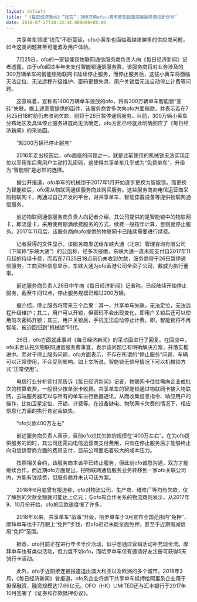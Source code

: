 ```yaml
---
layout: default
title: "《每日经济新闻》“钱荒”：300万辆ofo小黄车智能锁面临被服务商掐断信号"
date: 2018-07-27T10:10:44.000000+08:00
---
```


　　共享单车领域“钱荒”不断蔓延，ofo小黄车也面临着越来越多的供应商问题，如今这类问题甚至可能波及用户体验。

　　7月25日，ofo的一家智能锁物联网通信服务商负责人向《每日经济新闻》记者透露，由于ofo超过半年未支付智能锁通信服务费，该服务商将对业务涉及的300万辆单车的智能锁物联网卡陆续停止服务，而停止服务后，这些小黄车将面临无法定位、无法远程升级维护、密码更替失灵、用户关锁后无法自动停止计费等问题。

　　这意味着，宣称有1400万辆单车投放的ofo，将有300万辆单车智能锁“变砖”失联。据上述高管提供的函件，该服务商曾多次向ofo方面催款，并表示若在7月25日18时前仍未收到欠款，则将于26日暂停通信服务。目前，300万辆小黄车分布地区及具体停止服务进度尚无法确定，ofo方面已经就此明确回应了《每日经济新闻》的采访函。

　　“超200万辆已停止服务”

　　2016年走出校园后，ofo面临的问题之一，就是此前使用的机械锁无法实现定位以至用车后需用户主动打乱密码，这使得共享单车几乎成为“免费单车”，升级为“智能锁”是必然的选择。

　　据公开报道，ofo单车的机械锁于2017年1月开始逐步更换为智能锁。而更换为智能锁后，ofo需从物联网通信服务商处购买服务。这些服务商向电信运营商采购物联网卡，再通过自己开发的平台，对共享单车、智能穿戴设备等提供物联网通信服务。

　　前述物联网通信服务商负责人向记者介绍，其公司提供的是智能锁中的物联网卡，即流量卡，采用使用期满续费服务的方式，续费一般按年计算，否则就停止服务。2017年11月后，该服务商向ofo提供的物联网卡已陆续需要进行续费。

　　记者获得的文件显示，该服务商发送给东峡大通（北京）管理咨询有限公司（下简称“东峡大通”）的公函称，经多次催缴，东峡大通一直未能支付自2017年11月起的待续卡费，而若在7月25日18点前仍未收到欠款，服务商将于26日暂停通信服务。工商资料信息显示，东峡大通为ofo香港公司全资子公司，戴威为执行董事。

　　前述服务商负责人26日中午向《每日经济新闻》记者称，已经陆续开始停止服务，截至午间12点，停止服务规模已超过200万辆。

　　据介绍，停止服务将带来三个后果：其一，共享单车失联，无法定位，无法远程升级维护；其二，用户可以开锁，但密码不会出现变化，即用户关锁后还可以使用前次密码开锁；其三，用户关锁后，手机无法自动停止计费。即，智能锁将不再智能，被迫回归到“机械锁”时代。

　　26日，ofo方面就此事对《每日经济新闻》的采访函进行了回复。在回应中，ofo未否认拖欠物联网通信服务费事宜，表示该问题已有明确解决方案，并落实推进中。而对于停止服务问题，ofo方面表示，不存在所谓的“停止服务”问题，车辆可以正常使用，不会受到影响。如上文所说，智能锁无信号情况下可以机械锁方式“正常使用”。

　　电信行业分析师付亮告诉《每日经济新闻》记者，物联网卡往往需向企业成批次的核算收费，一般很少按单张卡收费。共享单车的智能锁通过物联网卡接入物联网，云端服务器可以与所有的单车进行数据通讯，从而收集信息指令、响应用户的操作，比如卫星定位、开锁、计费等。在设备缺电、物联网卡欠费的情况下，相应信息化方面的执行肯定会缺失。

　　“ofo欠款400万左右”

　　前述服务商负责人表示，目前ofo对其欠款的规模在“400万左右”。在为ofo提供服务的同时，其公司还需向电信运营商支付费用，只有在停止服务后才能够终止向电信运营商方面的费用支付，目前公司面临着较大的成本压力。

　　按照相关合约，该服务商本该早已终止服务，但此前ofo诚恳沟通，双方才能继续合作。而近期ofo方面提出，把物联网通信服务业务转移到一家ofo关联公司内，方能有钱续费，但服务商并未认可该方案。

　　2018年6月底曾有报道称，ofo对物流公司、生产商、维修厂等均有欠款，仅了解到的欠款金额就可能达上亿元；与ofo有合作关系的物流商则表示，从2017年9、10月份开始，ofo的回款速度慢了许多。

　　2018年以来，共享单车“战事”升级，哈罗单车于3月宣布全国范围内“免押”，摩拜单车也于7月跟上“免押”步伐，但ofo迟迟未能全面免押，甚至于近期缩减信用“免押”范围。

　　据悉，ofo目前正在进行年卡半价活动，似乎想通过营销活动补充现金流。摩拜单车也有类似活动，但力度不如ofo，而哈罗单车仅有邀请好友注册可获得5天骑行卡活动。

　　此外，ofo于近期接连被报道退出澳大利亚以及欧洲的多个城市。2018年3月，《每日经济新闻》曾报道，ofo系企业将旗下共享单车抵押给阿里系企业用于担保融资，融资规模达17.66亿元。OFO（HK）LIMITED还与汇丰银行于2017年10月签署了《证券和存款抵押协议》。

